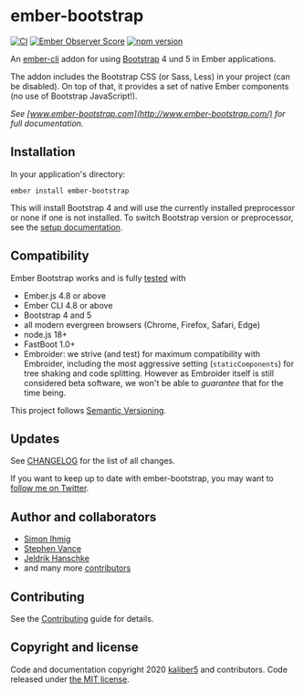 # ember-bootstrap

[![CI](https://github.com/kaliber5/ember-bootstrap/actions/workflows/ci.yml/badge.svg)](https://github.com/kaliber5/ember-bootstrap/actions/workflows/ci.yml)
[![Ember Observer Score](http://emberobserver.com/badges/ember-bootstrap.svg)](http://emberobserver.com/addons/ember-bootstrap)
[![npm version](https://badge.fury.io/js/ember-bootstrap.svg)](https://badge.fury.io/js/ember-bootstrap)

An [ember-cli](http://www.ember-cli.com) addon for using [Bootstrap](http://getbootstrap.com/) 4 und 5 in Ember applications.

The addon includes the Bootstrap CSS (or Sass, Less) in your project (can be disabled). On top of that, it provides a set of native Ember components (no use of Bootstrap JavaScript!).</p>

_See [www.ember-bootstrap.com](http://www.ember-bootstrap.com/) for full documentation._

## Installation

In your application's directory:

    ember install ember-bootstrap

This will install Bootstrap 4 and will use the currently installed preprocessor or none if one is not installed.
To switch Bootstrap version or preprocessor, see the [setup documentation](http://www.ember-bootstrap.com/#/getting-started/setup).

## Compatibility

Ember Bootstrap works and is fully [tested](https://github.com/kaliber5/ember-bootstrap/actions?query=workflow%3ACI+branch%3Amaster) with

- Ember.js 4.8 or above
- Ember CLI 4.8 or above
- Bootstrap 4 and 5
- all modern evergreen browsers (Chrome, Firefox, Safari, Edge)
- node.js 18+
- FastBoot 1.0+
- Embroider: we strive (and test) for maximum compatibility with Embroider, including the most aggressive setting
  (`staticComponents`) for tree shaking and code splitting. However as Embroider itself is still considered beta software,
  we won't be able to _guarantee_ that for the time being.

This project follows [Semantic Versioning](http://semver.org/).

## Updates

See [CHANGELOG](CHANGELOG.md) for the list of all changes.

If you want to keep up to date with ember-bootstrap, you may want to [follow me on Twitter](https://twitter.com/simonihmig).

## Author and collaborators

- [Simon Ihmig](https://github.com/simonihmig)
- [Stephen Vance](https://github.com/srvance)
- [Jeldrik Hanschke](https://github.com/jelhan)
- and many more [contributors](https://github.com/kaliber5/ember-bootstrap/graphs/contributors)

## Contributing

See the [Contributing](CONTRIBUTING.md) guide for details.

## Copyright and license

Code and documentation copyright 2020 [kaliber5](https://www.kaliber5.de) and contributors. Code released under [the MIT license](LICENSE.md).

